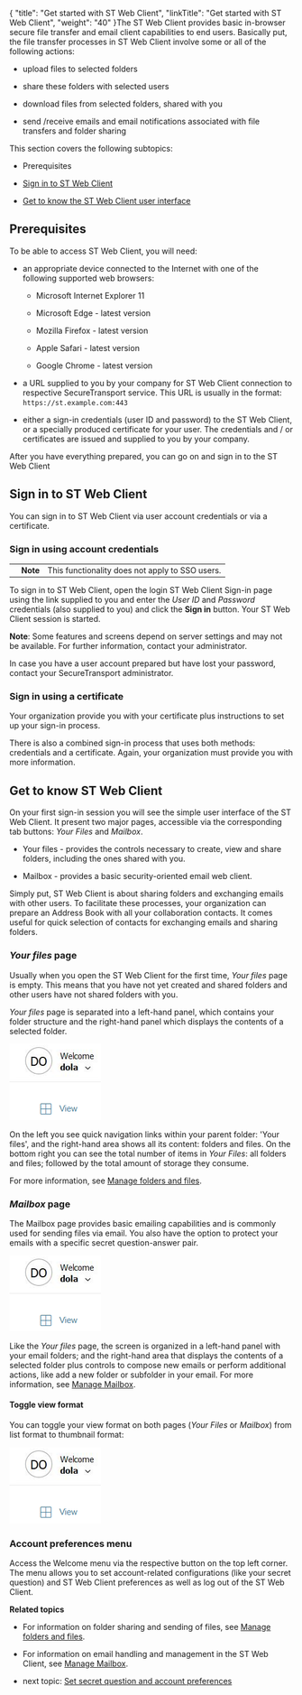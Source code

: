 {
    "title": "Get started with ST Web Client",
    "linkTitle": "Get started with ST Web Client",
    "weight": "40"
}The ST Web Client provides basic in-browser secure file transfer and email client capabilities to end users. Basically put, the file transfer processes in ST Web Client involve some or all of the following actions:



-   upload files to selected folders

-   share these folders with selected users

-   download files from selected folders, shared with you

-   send /receive emails and email notifications associated with file transfers and folder sharing



This section covers the following subtopics:



-   Prerequisites

-   [Sign in to ST Web Client](#sign)

-   [Get to know the ST Web Client user interface](#get)



## Prerequisites



To be able to access ST Web Client, you will need:



-   an appropriate device connected to the Internet with one of the following supported web browsers:  

    

    -   Microsoft Internet Explorer 11

    -   Microsoft Edge - latest version

    -   Mozilla Firefox - latest version

    -   Apple Safari - latest version

    -   Google Chrome - latest version

-   a URL supplied to you by your company for ST Web Client connection to respective SecureTransport service. This URL is usually in the format: `https://st.example.com:443`

-   either a sign-in credentials (user ID and password) to the ST Web Client, or a specially produced certificate for your user. The credentials and / or certificates are issued and supplied to you by your company.



After you have everything prepared, you can go on and sign in to the ST Web Client



## <span id="Sign"></span>Sign in to ST Web Client



You can sign in to ST Web Client via user account credentials or via a certificate.



### Sign in using account credentials



<table cellpadding="0" cellspacing="0">
   <col/>
   <col/>
   <col/>
      <tr>
         <td valign="top">         </td>
         <td valign="top"><span><b>Note</b></span>
         </td>
         <td data-mc-autonum="&lt;b&gt;Note&lt;/b&gt;" valign="top">This functionality does not apply to SSO users.         </td>
      </tr>
</table>



To sign in to ST Web Client, open the login ST Web Client Sign-in page using the link supplied to you and enter the *User ID* and *Password* credentials (also supplied to you) and click the **Sign in** button. Your ST Web Client session is started.



**Note**: Some features and screens depend on server settings and may not be available. For further information, contact your administrator.



In case you have a user account prepared but have lost your password, contact your SecureTransport administrator.



### Sign in using a certificate



Your organization provide you with your certificate plus instructions to set up your sign-in process.



There is also a combined sign-in process that uses both methods: credentials and a certificate. Again, your organization must provide you with more information.



## <span id="Get"></span>Get to know ST Web Client



On your first sign-in session you will see the simple user interface of the ST Web Client. It present two major pages, accessible via the corresponding tab buttons: *Your Files* and *Mailbox*.



-   Your files - provides the controls necessary to create, view and share folders, including the ones shared with you.

-   Mailbox - provides a basic security-oriented email web client.



Simply put, ST Web Client is about sharing folders and exchanging emails with other users. To facilitate these processes, your organization can prepare an Address Book with all your collaboration contacts. It comes useful for quick selection of contacts for exchanging emails and sharing folders.



### *Your files* page



Usually when you open the ST Web Client for the first time, *Your files* page is empty. This means that you have not yet created and shared folders and other users have not shared folders with you.



*Your files* page is separated into a left-hand panel, which contains your folder structure and the right-hand panel which displays the contents of a selected folder.



![Example Your files UI](WC_toggle_view.png)



On the left you see quick navigation links within your parent folder: 'Your files', and the right-hand area shows all its content: folders and files. On the bottom right you can see the total number of items in *Your Files*: all folders and files; followed by the total amount of storage they consume.



For more information, see [Manage folders and files](../02-manage_files_and_folders).



### *Mailbox* page



The Mailbox page provides basic emailing capabilities and is commonly used for sending files via email. You also have the option to protect your emails with a specific secret question-answer pair.



![ST Web Client Mailbox UI example](WC_toggle_view.png)



Like the *Your files* page, the screen is organized in a left-hand panel with your email folders; and the right-hand area that displays the contents of a selected folder plus controls to compose new emails or perform additional actions, like add a new folder or subfolder in your email. For more information, see [Manage Mailbox](../03-manage_mail).



#### Toggle view format



You can toggle your view format on both pages (*Your Files* or *Mailbox*) from list format to thumbnail format:



![Toggle view button](WC_toggle_view.png)



### Account preferences menu



Access the Welcome menu via the respective button on the top left corner. The menu allows you to set account-related configurations (like your secret question) and ST Web Client preferences as well as log out of the ST Web Client.



**Related topics**



-   For information on folder sharing and sending of files, see [Manage folders and files](../02-manage_files_and_folders).

-   For information on email handling and management in the ST Web Client, see [Manage Mailbox](../03-manage_mail).

-   next topic: [Set secret question and account preferences](011-account-actions)

